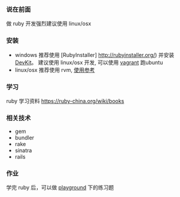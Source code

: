 ### 说在前面

做 ruby 开发强烈建议使用 linux/osx

### 安装

* windows 推荐使用 [RubyInstaller] http://rubyinstaller.org/)
并安装 [DevKit](devkit.md)。
  建议使用 linux/osx 开发, 可以使用 [vagrant](vagrant.md) 跑ubuntu
* linux/osx 推荐使用 rvm, [使用参考](https://ruby-china.org/wiki/rvm-guide)

### 学习

ruby 学习资料 https://ruby-china.org/wiki/books

### 相关技术

* gem
* bundler
* rake
* sinatra
* rails

### 作业

学完 ruby 后，可以做 [playground](playground) 下的练习题
